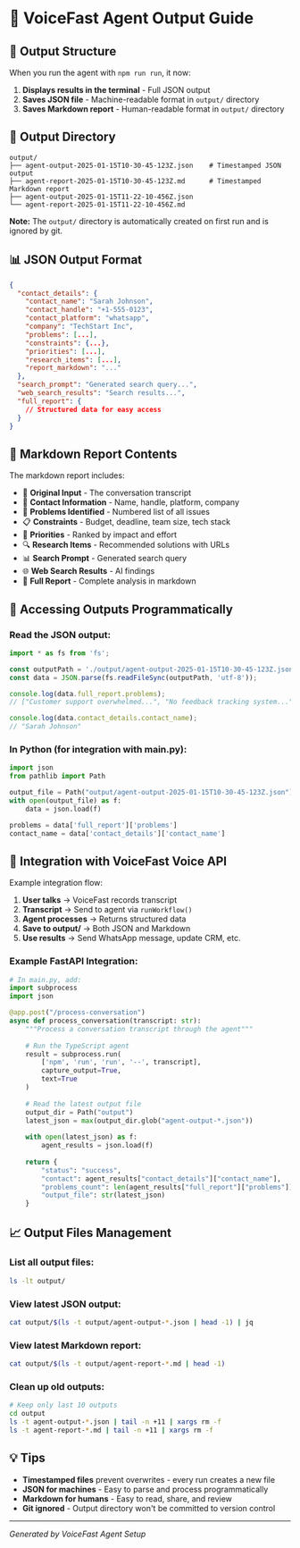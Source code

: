 # 📂 VoiceFast Agent Output Guide

## 🎯 Output Structure

When you run the agent with `npm run run`, it now:

1. **Displays results in the terminal** - Full JSON output
2. **Saves JSON file** - Machine-readable format in `output/` directory
3. **Saves Markdown report** - Human-readable format in `output/` directory

## 📁 Output Directory

```
output/
├── agent-output-2025-01-15T10-30-45-123Z.json    # Timestamped JSON output
├── agent-report-2025-01-15T10-30-45-123Z.md      # Timestamped Markdown report
├── agent-output-2025-01-15T11-22-10-456Z.json
└── agent-report-2025-01-15T11-22-10-456Z.md
```

**Note:** The `output/` directory is automatically created on first run and is ignored by git.

## 📊 JSON Output Format

```json
{
  "contact_details": {
    "contact_name": "Sarah Johnson",
    "contact_handle": "+1-555-0123",
    "contact_platform": "whatsapp",
    "company": "TechStart Inc",
    "problems": [...],
    "constraints": {...},
    "priorities": [...],
    "research_items": [...],
    "report_markdown": "..."
  },
  "search_prompt": "Generated search query...",
  "web_search_results": "Search results...",
  "full_report": {
    // Structured data for easy access
  }
}
```

## 📄 Markdown Report Contents

The markdown report includes:

- 📝 **Original Input** - The conversation transcript
- 👤 **Contact Information** - Name, handle, platform, company
- 🚨 **Problems Identified** - Numbered list of all issues
- 📋 **Constraints** - Budget, deadline, team size, tech stack
- 🎯 **Priorities** - Ranked by impact and effort
- 🔍 **Research Items** - Recommended solutions with URLs
- 📊 **Search Prompt** - Generated search query
- 🌐 **Web Search Results** - AI findings
- 📝 **Full Report** - Complete analysis in markdown

## 🔄 Accessing Outputs Programmatically

### Read the JSON output:

```typescript
import * as fs from 'fs';

const outputPath = './output/agent-output-2025-01-15T10-30-45-123Z.json';
const data = JSON.parse(fs.readFileSync(outputPath, 'utf-8'));

console.log(data.full_report.problems);
// ["Customer support overwhelmed...", "No feedback tracking system...", ...]

console.log(data.contact_details.contact_name);
// "Sarah Johnson"
```

### In Python (for integration with main.py):

```python
import json
from pathlib import Path

output_file = Path("output/agent-output-2025-01-15T10-30-45-123Z.json")
with open(output_file) as f:
    data = json.load(f)

problems = data['full_report']['problems']
contact_name = data['contact_details']['contact_name']
```

## 🔗 Integration with VoiceFast Voice API

Example integration flow:

1. **User talks** → VoiceFast records transcript
2. **Transcript** → Send to agent via `runWorkflow()`
3. **Agent processes** → Returns structured data
4. **Save to output/** → Both JSON and Markdown
5. **Use results** → Send WhatsApp message, update CRM, etc.

### Example FastAPI Integration:

```python
# In main.py, add:
import subprocess
import json

@app.post("/process-conversation")
async def process_conversation(transcript: str):
    """Process a conversation transcript through the agent"""
    
    # Run the TypeScript agent
    result = subprocess.run(
        ['npm', 'run', 'run', '--', transcript],
        capture_output=True,
        text=True
    )
    
    # Read the latest output file
    output_dir = Path("output")
    latest_json = max(output_dir.glob("agent-output-*.json"))
    
    with open(latest_json) as f:
        agent_results = json.load(f)
    
    return {
        "status": "success",
        "contact": agent_results["contact_details"]["contact_name"],
        "problems_count": len(agent_results["full_report"]["problems"]),
        "output_file": str(latest_json)
    }
```

## 📈 Output Files Management

### List all output files:

```bash
ls -lt output/
```

### View latest JSON output:

```bash
cat output/$(ls -t output/agent-output-*.json | head -1) | jq
```

### View latest Markdown report:

```bash
cat output/$(ls -t output/agent-report-*.md | head -1)
```

### Clean up old outputs:

```bash
# Keep only last 10 outputs
cd output
ls -t agent-output-*.json | tail -n +11 | xargs rm -f
ls -t agent-report-*.md | tail -n +11 | xargs rm -f
```

## 💡 Tips

- **Timestamped files** prevent overwrites - every run creates a new file
- **JSON for machines** - Easy to parse and process programmatically
- **Markdown for humans** - Easy to read, share, and review
- **Git ignored** - Output directory won't be committed to version control

---

*Generated by VoiceFast Agent Setup*

